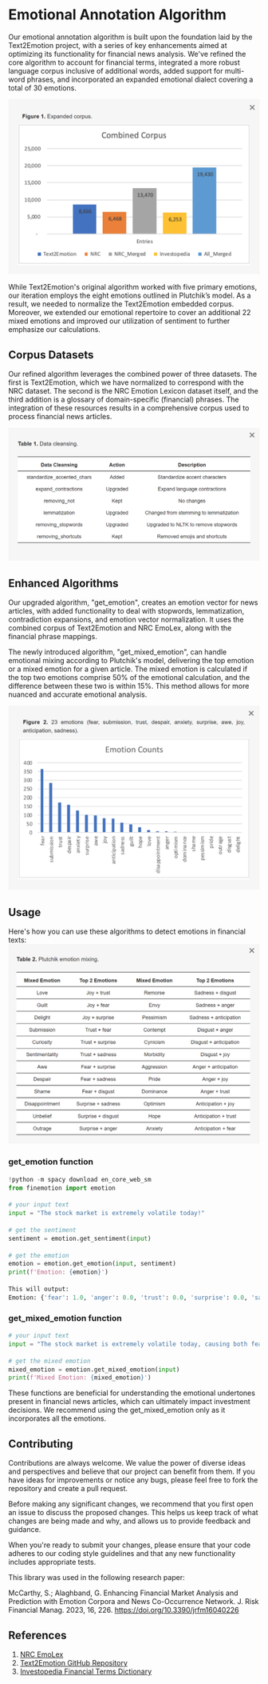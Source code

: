 # Emotional Annotation Algorithm

Our emotional annotation algorithm is built upon the foundation laid by the Text2Emotion project, with a series of key enhancements aimed at optimizing its functionality for financial news analysis. We've refined the core algorithm to account for financial terms, integrated a more robust language corpus inclusive of additional words, added support for multi-word phrases, and incorporated an expanded emotional dialect covering a total of 30 emotions.

![Updated Corpus Counts](/images/corpus.png)

While Text2Emotion's original algorithm worked with five primary emotions, our iteration employs the eight emotions outlined in Plutchik’s model. As a result, we needed to normalize the Text2Emotion embedded corpus. Moreover, we extended our emotional repertoire to cover an additional 22 mixed emotions and improved our utilization of sentiment to further emphasize our calculations.

## Corpus Datasets

Our refined algorithm leverages the combined power of three datasets. The first is Text2Emotion, which we have normalized to correspond with the NRC dataset. The second is the NRC Emotion Lexicon dataset itself, and the third addition is a glossary of domain-specific (financial) phrases. The integration of these resources results in a comprehensive corpus used to process financial news articles.

![Updated Data Cleaning Options](/images/data_cleaning.png)

## Enhanced Algorithms

Our upgraded algorithm, "get_emotion", creates an emotion vector for news articles, with added functionality to deal with stopwords, lemmatization, contradiction expansions, and emotion vector normalization. It uses the combined corpus of Text2Emotion and NRC EmoLex, along with the financial phrase mappings.

The newly introduced algorithm, "get_mixed_emotion", can handle emotional mixing according to Plutchik's model, delivering the top emotion or a mixed emotion for a given article. The mixed emotion is calculated if the top two emotions comprise 50% of the emotional calculation, and the difference between these two is within 15%. This method allows for more nuanced and accurate emotional analysis.

![Analyzed News Articles](/images/news.png)

## Usage

Here's how you can use these algorithms to detect emotions in financial texts:
![Plutchik's Emotion Mixing](/images/emotion_mixing.png)


### get_emotion function

```python
!python -m spacy download en_core_web_sm
from finemotion import emotion

# your input text
input = "The stock market is extremely volatile today!"

# get the sentiment
sentiment = emotion.get_sentiment(input)

# get the emotion
emotion = emotion.get_emotion(input, sentiment)
print(f'Emotion: {emotion}')

This will output:
Emotion: {'fear': 1.0, 'anger': 0.0, 'trust': 0.0, 'surprise': 0.0, 'sadness': 0.0, 'disgust': 0.0, 'joy': 0.0, 'anticipation': 0.0}
```

### get_mixed_emotion function

```python
# your input text
input = "The stock market is extremely volatile today, causing both fear and excitement among traders."

# get the mixed emotion
mixed_emotion = emotion.get_mixed_emotion(input)
print(f'Mixed Emotion: {mixed_emotion}')
```

These functions are beneficial for understanding the emotional undertones present in financial news articles, which can ultimately impact investment decisions.  We recommend using the get_mixed_emotion only as it incorporates all the emotions.

## Contributing

Contributions are always welcome. We value the power of diverse ideas and perspectives and believe that our project can benefit from them. If you have ideas for improvements or notice any bugs, please feel free to fork the repository and create a pull request.

Before making any significant changes, we recommend that you first open an issue to discuss the proposed changes. This helps us keep track of what changes are being made and why, and allows us to provide feedback and guidance.

When you're ready to submit your changes, please ensure that your code adheres to our coding style guidelines and that any new functionality includes appropriate tests.

This library was used in the following research paper: 

McCarthy, S.; Alaghband, G. Enhancing Financial Market Analysis and Prediction with Emotion Corpora and News Co-Occurrence Network. J. Risk Financial Manag. 2023, 16, 226. https://doi.org/10.3390/jrfm16040226


## References

1. [NRC EmoLex](https://saifmohammad.com/WebPages/NRC-Emotion-Lexicon.htm)
2. [Text2Emotion GitHub Repository](https://github.com/aman2656/text2emotion-library)
3. [Investopedia Financial Terms Dictionary](https://www.investopedia.com/financial-term-dictionary-4769738)